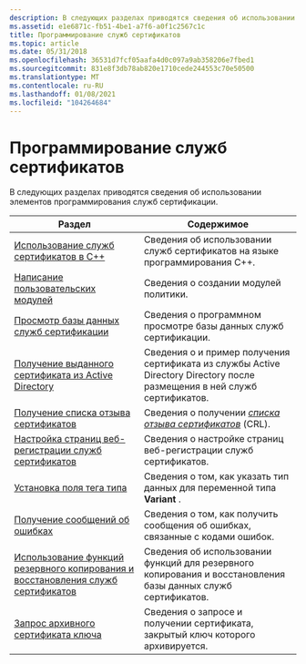 ```yaml
---
description: В следующих разделах приводятся сведения об использовании элементов программирования служб сертификации.
ms.assetid: e1e6871c-fb51-4be1-a7f6-a0f1c2567c1c
title: Программирование служб сертификатов
ms.topic: article
ms.date: 05/31/2018
ms.openlocfilehash: 36531d7fcf05aafa4d0c097a9ab358206e7fbed1
ms.sourcegitcommit: 831e8f3db78ab820e1710cede244553c70e50500
ms.translationtype: MT
ms.contentlocale: ru-RU
ms.lasthandoff: 01/08/2021
ms.locfileid: "104264684"
---
```

# <a name="programming-certificate-services"></a>Программирование служб сертификатов

В следующих разделах приводятся сведения об использовании элементов программирования служб сертификации.



| Раздел                                                                                                                                     | Содержимое                                                                                                                                                                              |
|-------------------------------------------------------------------------------------------------------------------------------------------|--------------------------------------------------------------------------------------------------------------------------------------------------------------------------------------|
| [Использование служб сертификатов в C++](using-certificate-services-in-c-.md)<br/>                                                      | Сведения об использовании служб сертификатов на языке программирования C++.<br/>                                                                                             |
| [Написание пользовательских модулей](writing-custom-modules.md)<br/>                                                                           | Сведения о создании модулей политики.<br/>                                                                                                                                 |
| [Просмотр базы данных служб сертификации](viewing-the-certificate-services-database.md)<br/>                                     | Сведения о программном просмотре базы данных служб сертификации.<br/>                                                                                             |
| [Получение выданного сертификата из Active Directory](retrieving-an-issued-certificate-from-the-active-directory.md)<br/>   | Сведения о и пример получения сертификата из службы Active Directory Directory после размещения в ней служб сертификатов.<br/>            |
| [Получение списка отзыва сертификатов](retrieving-a-certificate-revocation-list.md)<br/>                                       | Сведения о получении [*списка отзыва сертификатов*](../secgloss/c-gly.md) (CRL).<br/> |
| [Настройка страниц веб-регистрации служб сертификатов](customizing-the-certificate-services-web-enrollment-pages.md)<br/>     | Сведения о настройке страниц веб-регистрации служб сертификатов.<br/>                                                                                         |
| [Установка поля тега типа](setting-the-type-tag-field.md)<br/>                                                                   | Сведения о том, как указать тип данных для переменной типа **Variant** .<br/>                                                                                               |
| [Получение сообщений об ошибках](retrieving-error-messages.md)<br/>                                                                     | Сведения о том, как получить сообщения об ошибках, связанные с кодами ошибок.<br/>                                                                                         |
| [Использование функций резервного копирования и восстановления служб сертификатов](using-the-certificate-services-backup-and-restore-functions.md)<br/> | Сведения об использовании функций для резервного копирования и восстановления базы данных служб сертификатов.<br/>                                                                               |
| [Запрос архивного сертификата ключа](requesting-a-key-archival-certificate.md)<br/>                                             | Сведения о запросе и получении сертификата, закрытый ключ которого архивируется.<br/>                                                                                   |



 

 

 
